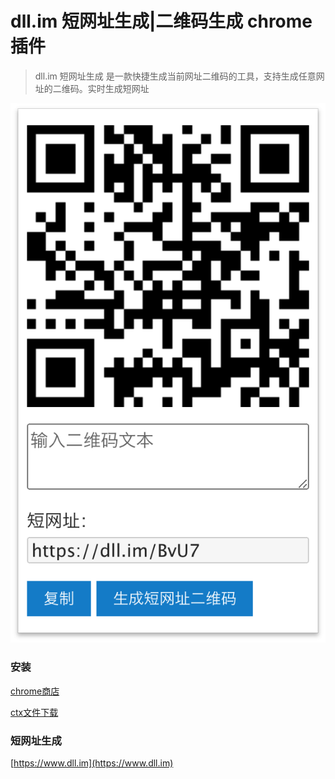 # dll.im 短网址生成|二维码生成 chrome插件

> dll.im 短网址生成 是一款快捷生成当前网址二维码的工具，支持生成任意网址的二维码。实时生成短网址

![](/screencapture/1.png)

### 安装
[chrome商店]()

[ctx文件下载](https://github.com/WrBug/dll_im_chrome/releases)

### 短网址生成

[https://www.dll.im](https://www.dll.im)


